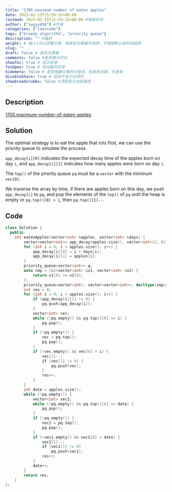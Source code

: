 ```yaml
---
title: "1705.maximum number of eaten apples"
date: 2023-02-15T15:59:32+08:00
lastmod: 2023-02-15T15:59:32+08:00 #更新时间
author: ["zwyyy456"] #作者
categories: ["leetcode"]
tags: ["Greedy algorithm", "priority queue"]
description: "" #描述
weight: # 输入1可以顶置文章，用来给文章展示排序，不填就默认按时间排序
slug: ""
draft: false # 是否为草稿
comments: false #是否展示评论
showToc: true # 显示目录
TocOpen: true # 自动展开目录
hidemeta: false # 是否隐藏文章的元信息，如发布日期、作者等
disableShare: true # 底部不显示分享栏
showbreadcrumbs: false #顶部显示当前路径
---
```

## Description
[1705.maximum-number-of-eaten-apples](https://leetcode.com/problems/maximum-number-of-eaten-apples/)

## Solution
The optimal strategy is to eat the apple that rots first, we can use the priority queue to simulate the process.

`app_decay[i][0]` indicates the expected decay time of the apples born on day `i`, and `app_decay[i][1]` indicates how many apples were born on day `i`.

The `top()` of the priority queue `pq` must be a `vector` with the minimum `vec[0]`.

We traverse the array by time, if there are apples born on this day, we push `app_decay[i]` to `pq`, and pop the elements of the `top()` of `pq` until the heap is empty or `pq.top()[0] > i`, then `pq.top()[1]--`.

## Code
```cpp
class Solution {
  public:
    int eatenApples(vector<int> &apples, vector<int> &days) {
        vector<vector<int>> app_decay(apples.size(), vector<int>(2, 0));
        for (int i = 0; i < apples.size(); i++) {
            app_decay[i][0] = i + days[i];
            app_decay[i][1] = apples[i];
        }
        priority_queue<vector<int>> q;
        auto cmp = [&](vector<int> &v1, vector<int> &v2) {
            return v1[0] >= v2[0];
        };
        priority_queue<vector<int>, vector<vector<int>>, decltype(cmp)> pq(cmp);
        int res = 0;
        for (int i = 0; i < apples.size(); i++) {
            if (app_decay[i][1] != 0) {
                pq.push(app_decay[i]);
            }
            vector<int> vec;
            while (!pq.empty() && pq.top()[0] <= i) {
                pq.pop();
            }
            if (!pq.empty()) {
                vec = pq.top();
                pq.pop();
            }
            if (!vec.empty() && vec[0] > i) {
                vec[1]--;
                if (vec[1] != 0) {
                    pq.push(vec);
                }
                res++;
            }
        }
        int date = apples.size();
        while (!pq.empty()) {
            vector<int> vec1;
            while (!pq.empty() && pq.top()[0] <= date) {
                pq.pop();
            }
            if (!pq.empty()) {
                vec1 = pq.top();
                pq.pop();
            }
            if (!vec1.empty() && vec1[0] > date) {
                vec1[1]--;
                if (vec1[1] != 0)
                    pq.push(vec1);
                res++;
            }
            date++;
        }
        return res;
    }
};
```